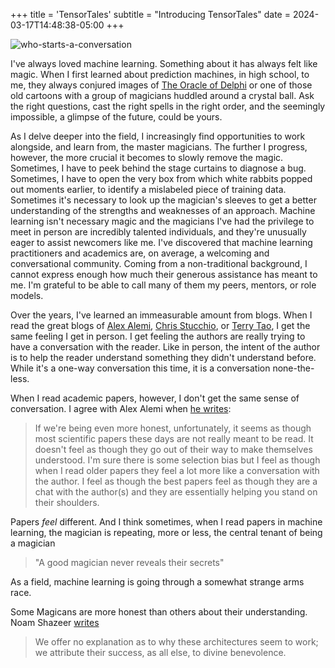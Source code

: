 +++
title = 'TensorTales'
subtitle = "Introducing TensorTales"
date = 2024-03-17T14:48:38-05:00
+++

![who-starts-a-conversation](/posts/tensor_tales/who_starts_a_conversation.png)

I've always loved machine learning. Something about it has always felt like
magic. When I first learned about prediction machines, in high school, to me, they always conjured
images of [The Oracle of Delphi](https://en.wikipedia.org/wiki/Pythia) or one
of those old cartoons with a group of magicians huddled around a crystal ball.
Ask the right questions, cast the right spells in the right order, and the
seemingly impossible, a glimpse of the future, could be yours.

As I delve deeper into the field, I increasingly find opportunities to work
alongside, and learn from, the master magicians. The further I progress,
however, the more crucial it becomes to slowly remove the magic. Sometimes,
I have to peek behind the stage curtains to diagnose a bug.  Sometimes, I have
to open the very box from which white rabbits popped out moments earlier, to
identify a mislabeled piece of training data. Sometimes it's necessary to look
up the magician's sleeves to get a better understanding of the strengths and
weaknesses of an approach. Machine learning isn't necessary magic and the
magicians I've had the privilege to meet in person are incredibly talented
individuals, and they're unusually eager to assist newcomers like me. I've
discovered that machine learning practitioners and academics are, on average,
a welcoming and conversational community. Coming from a non-traditional
background, I cannot express enough how much their generous assistance has
meant to me. I'm grateful to be able to call many of them my peers, mentors, or
role models.

Over the years, I've learned an immeasurable amount from blogs.  When I read
the great blogs of [Alex Alemi](https://blog.alexalemi.com), [Chris
Stucchio](https://www.chrisstucchio.com/blog/), or [Terry
Tao](https://terrytao.wordpress.com/), I get the same feeling I get in person.
I get feeling the authors are really trying to have a conversation with the
reader. Like in person, the intent of the author is to help the reader
understand something they didn't understand before. While it's a one-way
conversation this time, it is a conversation none-the-less. 

When I read academic papers, however, I don't get the same sense of
conversation. I agree with Alex Alemi when [he
writes](https://blog.alexalemi.com/blogging.html):

> If we're being even more honest, unfortunately, it seems as though most
> scientific papers these days are not really meant to be read. It doesn't feel
> as though they go out of their way to make themselves understood. I'm sure
> there is some selection bias but I feel as though when I read older papers
> they feel a lot more like a conversation with the author. I feel as though
> the best papers feel as though they are a chat with the author(s) and they
> are essentially helping you stand on their shoulders.

Papers _feel_ different. And I think sometimes, when I read papers in machine learning, the magician is repeating, more or less, the central tenant of being a magician

> "A good magician never reveals their secrets"

As a field, machine learning is going through a somewhat strange arms race. 


Some Magicans are more honest than others about their understanding. Noam Shazeer [writes](https://arxiv.org/pdf/2002.05202.pdf)

> We offer no explanation as to why these architectures seem to work; we
> attribute their success, as all else, to divine benevolence.












